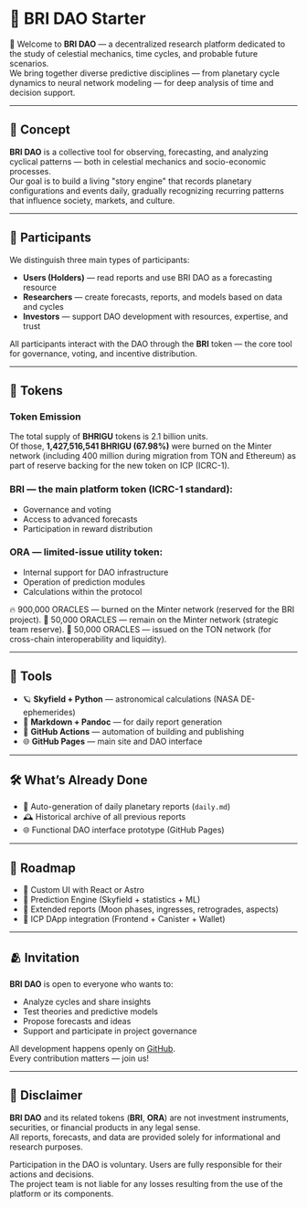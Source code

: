 
# 🌌 BRI DAO Starter

🚀 Welcome to **BRI DAO** — a decentralized research platform dedicated to the study of celestial mechanics, time cycles, and probable future scenarios.  
We bring together diverse predictive disciplines — from planetary cycle dynamics to neural network modeling — for deep analysis of time and decision support.

---

## 🌠 Concept

**BRI DAO** is a collective tool for observing, forecasting, and analyzing cyclical patterns — both in celestial mechanics and socio-economic processes.  
Our goal is to build a living "story engine" that records planetary configurations and events daily, gradually recognizing recurring patterns that influence society, markets, and culture.

---

## 🧠 Participants

We distinguish three main types of participants:

- **Users (Holders)** — read reports and use BRI DAO as a forecasting resource  
- **Researchers** — create forecasts, reports, and models based on data and cycles  
- **Investors** — support DAO development with resources, expertise, and trust

All participants interact with the DAO through the **BRI** token — the core tool for governance, voting, and incentive distribution.

---

## 💎 Tokens

### **Token Emission**
The total supply of **BHRIGU** tokens is 2.1 billion units.  
Of those, **1,427,516,541 BHRIGU (67.98%)** were burned on the Minter network (including 400 million during migration from TON and Ethereum) as part of reserve backing for the new token on ICP (ICRC-1).

### **BRI** — the main platform token (ICRC-1 standard):
- Governance and voting  
- Access to advanced forecasts  
- Participation in reward distribution

### **ORA** — limited-issue utility token:
- Internal support for DAO infrastructure  
- Operation of prediction modules  
- Calculations within the protocol

🔥 900,000 ORACLES — burned on the Minter network (reserved for the BRI project).
💼 50,000 ORACLES — remain on the Minter network (strategic team reserve).
💼 50,000 ORACLES — issued on the TON network (for cross-chain interoperability and liquidity).

---

## 🧰 Tools

- 🪐 **Skyfield + Python** — astronomical calculations (NASA DE-ephemerides)  
- 📝 **Markdown + Pandoc** — for daily report generation  
- 🔄 **GitHub Actions** — automation of building and publishing  
- 🌐 **GitHub Pages** — main site and DAO interface

---

## 🛠️ What’s Already Done

- 📄 Auto-generation of daily planetary reports (`daily.md`)  
- 🕰️ Historical archive of all previous reports  
- 🌐 Functional DAO interface prototype (GitHub Pages)

---

## 📌 Roadmap

- 🔧 Custom UI with React or Astro  
- 🤖 Prediction Engine (Skyfield + statistics + ML)  
- 🌙 Extended reports (Moon phases, ingresses, retrogrades, aspects)  
- 🔗 ICP DApp integration (Frontend + Canister + Wallet)

---

## 🫂 Invitation

**BRI DAO** is open to everyone who wants to:

- Analyze cycles and share insights  
- Test theories and predictive models  
- Propose forecasts and ideas  
- Support and participate in project governance  

All development happens openly on [GitHub](https://github.com/AiBhrigu/bri-dao-icp).  
Every contribution matters — join us!

---

## 📜 Disclaimer

**BRI DAO** and its related tokens (**BRI**, **ORA**) are not investment instruments, securities, or financial products in any legal sense.  
All reports, forecasts, and data are provided solely for informational and research purposes.

Participation in the DAO is voluntary. Users are fully responsible for their actions and decisions.  
The project team is not liable for any losses resulting from the use of the platform or its components.

